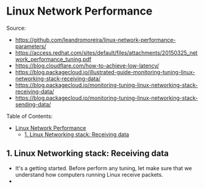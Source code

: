 # Linux Network Performance

Source:

- <https://github.com/leandromoreira/linux-network-performance-parameters/>
- <https://access.redhat.com/sites/default/files/attachments/20150325_network_performance_tuning.pdf>
- <https://blog.cloudflare.com/how-to-achieve-low-latency/>
- <https://blog.packagecloud.io/illustrated-guide-monitoring-tuning-linux-networking-stack-receiving-data/>
- <https://blog.packagecloud.io/monitoring-tuning-linux-networking-stack-receiving-data/>
- <https://blog.packagecloud.io/monitoring-tuning-linux-networking-stack-sending-data/>

Table of Contents:

- [Linux Network Performance](#linux-network-performance)
  - [1. Linux Networking stack: Receiving data](#1-linux-networking-stack-receiving-data)

## 1. Linux Networking stack: Receiving data

- It's a getting started. Before perform any tuning, let make sure that we understand how computers running Linux receive packets.
- 
